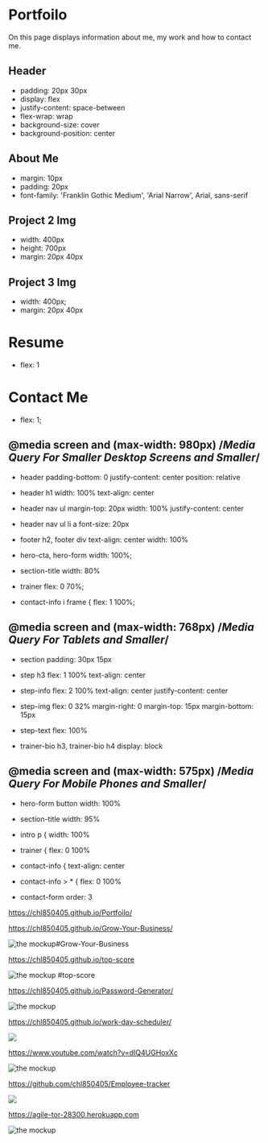 # Portfoilo

On this page displays information about me, my work and how to contact me.

## Header

* padding: 20px 30px
* display: flex
* justify-content: space-between
* flex-wrap: wrap
* background-size: cover
* background-position: center

## About Me

* margin: 10px
* padding: 20px
* font-family: 'Franklin Gothic Medium', 'Arial Narrow', Arial, sans-serif

## Project 2 Img 

* width: 400px
* height: 700px
* margin: 20px 40px 

## Project 3 Img

* width: 400px;
* margin: 20px 40px

# Resume

* flex: 1

# Contact Me
	
* flex: 1;

## @media screen and (max-width: 980px) /*Media Query For Smaller Desktop Screens and Smaller*/

* header 
padding-bottom: 0
justify-content: center
position: relative

* header h1 
width: 100%
text-align: center

* header nav ul 
margin-top: 20px
width: 100%
justify-content: center

* header nav ul li a
font-size: 20px

* footer h2, footer div 
text-align: center
width: 100%

* hero-cta, hero-form 
width: 100%;

* section-title
width: 80%

* trainer
flex: 0 70%;

* contact-info i frame {
flex: 1 100%;

## @media screen and (max-width: 768px) /*Media Query For Tablets and Smaller*/

* section
padding: 30px 15px

* step h3 
flex: 1 100%
text-align: center

* step-info 
flex: 2 100%
text-align: center
justify-content: center

* step-img 
flex: 0 32%
margin-right: 0
margin-top: 15px
margin-bottom: 15px

* step-text 
flex: 100%

* trainer-bio h3, trainer-bio h4 
display: block

## @media screen and (max-width: 575px) /*Media Query For Mobile Phones and Smaller*/
* hero-form button 
width: 100%

* section-title 
width: 95%

* intro p {
width: 100%

* trainer {
flex: 0 100%

* contact-info {
text-align: center

* contact-info > * {
flex: 0 100%

* contact-form 
order: 3


https://chl850405.github.io/Portfoilo/

https://chl850405.github.io/Grow-Your-Business/

![the mockup](./assets/images/GrowYourBusiness.png)#Grow-Your-Business

https://chl850405.github.io/top-score

![the mockup](./assets/images/top-score.png)
#top-score

https://chl850405.github.io/Password-Generator/

![the mockup](./assets/images/password-generator.png)

https://chl850405.github.io/work-day-scheduler/

![](./assets/gif/work-day-scheduler.gif)

https://www.youtube.com/watch?v=dIQ4UGHoxXc

![the mockup](./assets/images/README-formulator.png)

https://github.com/chl850405/Employee-tracker

![](./assets/gif/employee-tracker.gif)

https://agile-tor-28300.herokuapp.com

![the mockup](./assets/images/Heroverse.png)



